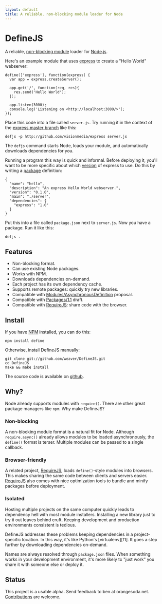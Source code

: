 ```yaml
---
layout: default
title: A reliable, non-blocking module loader for Node
---
```


# DefineJS #

A reliable, [non-blocking module][8] loader for [Node.js][1].

Here's an example module that uses [express][2] to create a "Hello
World" webserver:

    define(['express'], function(express) {
      var app = express.createServer();

      app.get('/', function(req, res){
        res.send('Hello World');
      });

      app.listen(3000);
      console.log('Listening on <http://localhost:3000/>');
    });

Place this code into a file called `server.js`. Try running it in the
context of the [express master branch][3] like this:

    defjs -p http://github.com/visionmedia/express server.js

The `defjs` command starts Node, loads your module, and automatically
downloads dependencies for you.

Running a program this way is quick and informal. Before deploying it,
you'll want to be more specific about which [version][4] of express to
use. Do this by writing a [package][5] definition:

    {
      "name": "hello",
      "description": "An express Hello World webserver.",
      "version": "0.1.0",
      "main": "./server",
      "dependencies": {
        "express": "1.0"
      }
    }

Put this into a file called `package.json` next to `server.js`. Now
you have a package. Run it like this:

    defjs .

## Features ##

* Non-blocking format.
* Can use existing Node packages.
* Works with NPM.
* Downloads dependencies on-demand.
* Each project has its own dependency cache.
* Supports remote packages: quickly try new libraries.
* Compatible with [Modules/AsynchronousDefinition][8] proposal.
* Compatible with [Packages/1.1][5] draft.
* Compatible with [RequireJS][9]: share code with the browser.

## Install ##

If you have [NPM][6] installed, you can do this:

    npm install define

Otherwise, install DefineJS manually:

    git clone git://github.com/weaver/DefineJS.git
    cd DefineJS
    make && make install

The source code is available on [github][7].

## Why? ##

Node already supports modules with `require()`. There are other great
package managers like `npm`. Why make DefineJS?

### Non-blocking ###

A non-blocking module format is a natural fit for Node. Although
`require.async()` already allows modules to be loaded asynchronously,
the `define()` format is terser. Multiple modules can be passed to a
single callback.

### Browser-friendly ###

A related project, [RequireJS][9], loads `define()`-style modules into
browsers. This makes sharing the same code between clients and servers
easier. [RequireJS][9] also comes with nice optimization tools to
bundle and minify packages before deployment.

### Isolated ###

Hosting multiple projects on the same computer quickly leads to
dependency hell with most module installers. Installing a new library
just to try it out leaves behind cruft. Keeping development and
production environments consistent is tedious.

DefineJS addresses these problems keeping dependencies in a
project-specific location. In this way, it's like Python's
[virtualenv][11]. It goes a step further by downloading dependencies
on-demand.

Names are always resolved through `package.json` files. When something
works in your development environment, it's more likely to "just work"
you share it with someone else or deploy it.

## Status ##

This project is a usable alpha. Send feedback to ben at
orangesoda.net. [Contributions][7] are welcome.

[1]: http://nodejs.org/
[2]: http://expressjs.com/
[3]: https://github.com/visionmedia/express
[4]: http://semver.org/
[5]: http://wiki.commonjs.org/wiki/Packages/1.1
[6]: http://npmjs.org/
[7]: https://github.com/weaver/DefineJS
[8]: http://wiki.commonjs.org/wiki/Modules/AsynchronousDefinition
[9]: http://requirejs.org/
